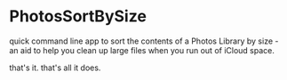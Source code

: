 # PhotosSortBySize
quick command line app to sort the contents of a Photos Library by size - an aid to help you clean up large files when you run out of iCloud space. 

that's it. that's all it does.
